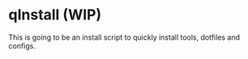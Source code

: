 # qInstall (WIP)

This is going to be an install script to quickly install tools, dotfiles and configs.